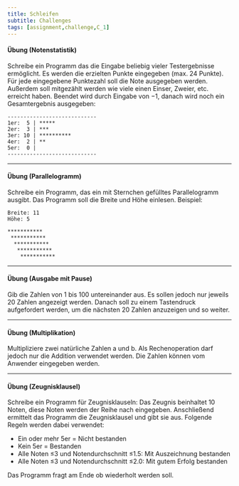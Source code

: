 ```yaml
---
title: Schleifen
subtitle: Challenges
tags: [assignment,challenge,C_1]
---
```




#### Übung (Notenstatistik)

Schreibe ein Programm das die Eingabe beliebig vieler Testergebnisse ermöglicht.
Es werden die erzielten Punkte eingegeben (max. 24 Punkte). Für jede eingegebene Punktezahl soll die Note ausgegeben werden.
Außerdem soll mitgezählt werden wie viele einen Einser, Zweier, etc. erreicht haben.
Beendet wird durch Eingabe von $-1$, danach wird noch ein Gesamtergebnis ausgegeben:

```
----------------------------
1er:  5 | *****
2er:  3 | ***
3er: 10 | **********
4er:  2 | **
5er:  0 | 
----------------------------
```




---

#### Übung (Parallelogramm)

Schreibe ein Programm, das ein mit Sternchen gefülltes Parallelogramm ausgibt. 
Das Programm soll die Breite und  Höhe einlesen.
Beispiel:

```
Breite: 11
Höhe: 5

***********
 ***********
  ***********
   ***********
    *********** 
```

---

#### Übung (Ausgabe mit Pause)

Gib die Zahlen von 1 bis 100 untereinander aus. Es sollen jedoch nur jeweils 20 Zahlen angezeigt werden. Danach soll zu einem Tastendruck aufgefordert werden, um die nächsten 20 Zahlen anzuzeigen und so weiter. 



---

#### Übung (Multiplikation)

Multipliziere zwei natürliche Zahlen a und b. Als Rechenoperation darf jedoch nur die Addition verwendet werden. Die Zahlen können vom Anwender eingegeben werden. 



---

#### Übung (Zeugnisklausel)

Schreibe ein Programm für Zeugnisklauseln: Das Zeugnis beinhaltet 10 Noten, diese Noten werden der Reihe nach eingegeben.
Anschließend ermittelt das Programm die Zeugnisklausel und gibt sie aus.
Folgende Regeln werden dabei verwendet:

- Ein oder mehr 5er = Nicht bestanden
- Kein 5er = Bestanden
- Alle Noten ≤3 und Notendurchschnitt ≤1.5: Mit Auszeichnung bestanden
- Alle Noten ≤3 und Notendurchschnitt ≤2.0: Mit gutem Erfolg bestanden

Das Programm fragt am Ende ob wiederholt werden soll.
